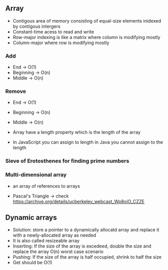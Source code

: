 ## Array

- Contigous area of memory consisting of equal-size elements inidexed by contigous intergers
- Constant-time acess to read and write
- Row-major indexing is like a matrix where column is modifying mostly
- Column-major where row is modifying mostly

### Add

- End -> O(1)
- Beginning -> O(n)
- Middle -> O(n)

### Remove

- End -> O(1)
- Beginning -> O(n)
- Middle -> O(n)

- Array have a length property which is the length of the array
- In JavaScript you can assign to length in Java you cannot assign to the length

### Sieve of Erotosthenes for finding prime numbers

### Multi-dimensional array

- an array of references to arrays

- Pascal's Triangle -> check https://archive.org/details/ucberkeley_webcast_Wp8oiO_CZZE

## Dynamic arrays

- Solution: store a pointer to a dynamically allocatd array and replace it with a newly-allocated array as needed
- It is also called resizeable array
- Inserting: If the size of the array is excedeed, double the size and replace the array O(n) worst case scenario
- Pushing: If the size of the array is half occupied, shrink to half the size
- Get should be O(1)
